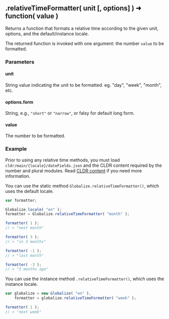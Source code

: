 ## .relativeTimeFormatter( unit [, options] ) ➜ function( value )

Returns a function that formats a relative time according to the given unit, options, and the default/instance locale.

The returned function is invoked with one argument: the number `value` to be formatted.

### Parameters

#### unit

String value indicating the unit to be formatted. eg. "day", "week", "month", etc.

#### options.form

String, e.g., `"short"` or `"narrow"`, or falsy for default long form.

#### value

The number to be formatted.


### Example

Prior to using any relative time methods, you must load `cldr/main/{locale}/dateFields.json` and the CLDR content required by the number and plural modules. Read [CLDR content][] if you need more information.

[CLDR content]: ../../../README.md#2-cldr-content

You can use the static method `Globalize.relativeTimeFormatter()`, which uses the default locale.

```javascript
var formatter;

Globalize.locale( "en" );
formatter = Globalize.relativeTimeFormatter( "month" );

formatter( 1 );
// > "next month"

formatter( 3 );
// > "in 3 months"

formatter( -1 );
// > "last month"

formatter( -3 );
// > "3 months ago"
```

You can use the instance method `.relativeTimeFormatter()`, which uses the instance locale.

```javascript
var globalize = new Globalize( "en" ),
	formatter = globalize.relativeTimeFormatter( "week" );

formatter( 1 );
// > "next week"
```



